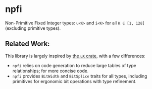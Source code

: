 # npfi

Non-Primitive Fixed Integer types: `u<K>` and `i<K>` for all `K ∈ [1, 128]` (excluding primitive types).

## Related Work:

This library is largely inspired by [the `uX` crate](https://github.com/kjetilkjeka/uX), with a few differences:

- `npfi` relies on code generation to reduce large tables of type relationships; for more concise code.
- `npfi` provides `BitWidth` and `BitSplice` traits for all types, including primitives for ergonomic bit operations with type refinement.
